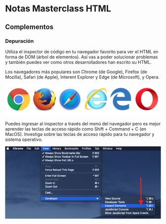 # Notas Masterclass HTML

## Complementos

### Depuración

Utiliza el inspector de código en tu navegador favorito para ver el HTML en forma de DOM (árbol de elementos). Así vas a poder solucionar problemas y también puedes ver como otros desarrolladores han escrito su HTML.

Los navegadores más populares son Chrome (de Google), Firefox (de Mozilla), Safari (de Apple), Interent Explorer y Edge (de Microsoft), y Opera.

![Imagen1](./Recursos/1.png)

Puedes ingresar al inspector a través del menú del navegador pero es mejor aprender las teclas de acceso rápido como Shift + Command + C (en MacOS). Investiga sobre las teclas de acceso rápido para tu navegador y sistema operativo.

![Imagen2](./Recursos/2.png)
